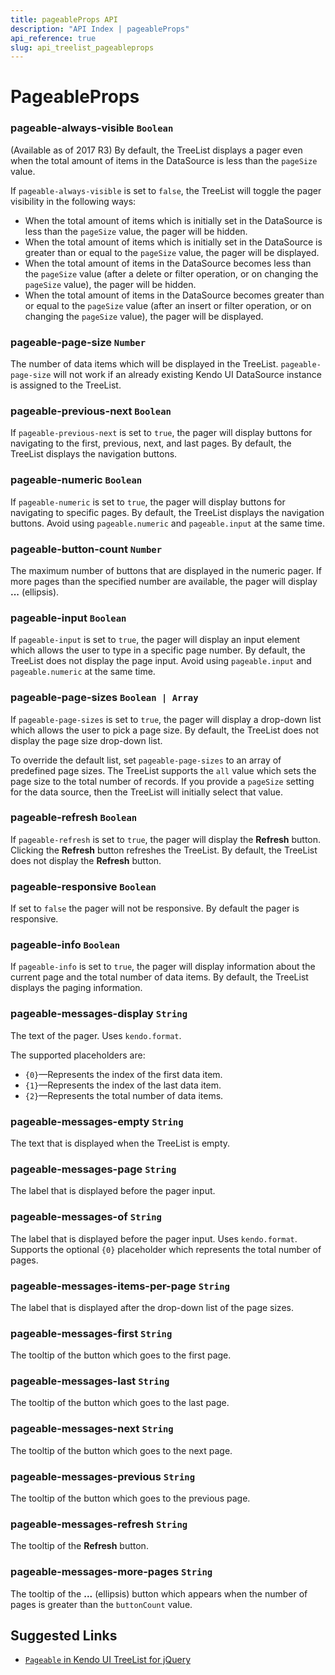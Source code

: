 ```yaml
---
title: pageableProps API
description: "API Index | pageableProps"
api_reference: true
slug: api_treelist_pageableprops
---
```


# PageableProps

### pageable-always-visible `Boolean`

(Available as of 2017 R3) By default, the TreeList displays a pager even when the total amount of items in the DataSource is less than the `pageSize` value.

If `pageable-always-visible` is set to `false`, the TreeList will toggle the pager visibility in the following ways:

* When the total amount of items which is initially set in the DataSource is less than the `pageSize` value, the pager will be hidden.
* When the total amount of items which is initially set in the DataSource is greater than or equal to the `pageSize` value, the pager will be displayed.
* When the total amount of items in the DataSource becomes less than the `pageSize` value (after a delete or filter operation, or on changing the `pageSize` value), the pager will be hidden.
* When the total amount of items in the DataSource becomes greater than or equal to the `pageSize` value (after an insert or filter operation, or on changing the `pageSize` value), the pager will be displayed.

### pageable-page-size `Number`

The number of data items which will be displayed in the TreeList. `pageable-page-size` will not work if an already existing Kendo UI DataSource instance is assigned to the TreeList.

### pageable-previous-next `Boolean`

If `pageable-previous-next` is set to `true`, the pager will display buttons for navigating to the first, previous, next, and last pages. By default, the TreeList displays the navigation buttons.

### pageable-numeric `Boolean`

If `pageable-numeric` is set to `true`, the pager will display buttons for navigating to specific pages. By default, the TreeList displays the navigation buttons. Avoid using `pageable.numeric` and `pageable.input` at the same time.

### pageable-button-count `Number`

The maximum number of buttons that are displayed in the numeric pager. If more pages than the specified number are available, the pager will display **...** (ellipsis).

### pageable-input `Boolean`

If `pageable-input` is set to `true`, the pager will display an input element which allows the user to type in a specific page number. By default, the TreeList does not display the page input. Avoid using `pageable.input` and `pageable.numeric` at the same time.

### pageable-page-sizes `Boolean | Array`

If `pageable-page-sizes` is set to `true`, the pager will display a drop-down list which allows the user to pick a page size. By default, the TreeList does not display the page size drop-down list.

To override the default list, set `pageable-page-sizes` to an array of predefined page sizes. The TreeList supports the `all` value which sets the page size to the total number of records. If you provide a `pageSize` setting for the data source, then the TreeList will initially select that value.

### pageable-refresh `Boolean`

If `pageable-refresh` is set to `true`, the pager will display the **Refresh** button. Clicking the **Refresh** button refreshes the TreeList. By default, the TreeList does not display the **Refresh** button.

### pageable-responsive `Boolean`

If set to `false` the pager will not be responsive. By default the pager is responsive.

### pageable-info `Boolean`

If `pageable-info` is set to `true`, the pager will display information about the current page and the total number of data items. By default, the TreeList displays the paging information.

### pageable-messages-display `String`

The text of the pager. Uses `kendo.format`.

The supported placeholders are:

* `{0}`&mdash;Represents the index of the first data item.
* `{1}`&mdash;Represents the index of the last data item.
* `{2}`&mdash;Represents the total number of data items.

### pageable-messages-empty `String`

The text that is displayed when the TreeList is empty.

### pageable-messages-page `String`

The label that is displayed before the pager input.

### pageable-messages-of `String`

The label that is displayed before the pager input. Uses `kendo.format`. Supports the optional `{0}` placeholder which represents the total number of pages.

### pageable-messages-items-per-page `String`

The label that is displayed after the drop-down list of the page sizes.

### pageable-messages-first `String`

The tooltip of the button which goes to the first page.

### pageable-messages-last `String`

The tooltip of the button which goes to the last page.

### pageable-messages-next `String`

The tooltip of the button which goes to the next page.

### pageable-messages-previous `String`

The tooltip of the button which goes to the previous page.

### pageable-messages-refresh `String`

The tooltip of the **Refresh** button.

### pageable-messages-more-pages `String`

The tooltip of the **...** (ellipsis) button which appears when the number of pages is greater than the `buttonCount` value.

## Suggested Links

* [`Pageable` in Kendo UI TreeList for jQuery](https://docs.telerik.com/kendo-ui/api/javascript/ui/treelist/configuration/pageable)
